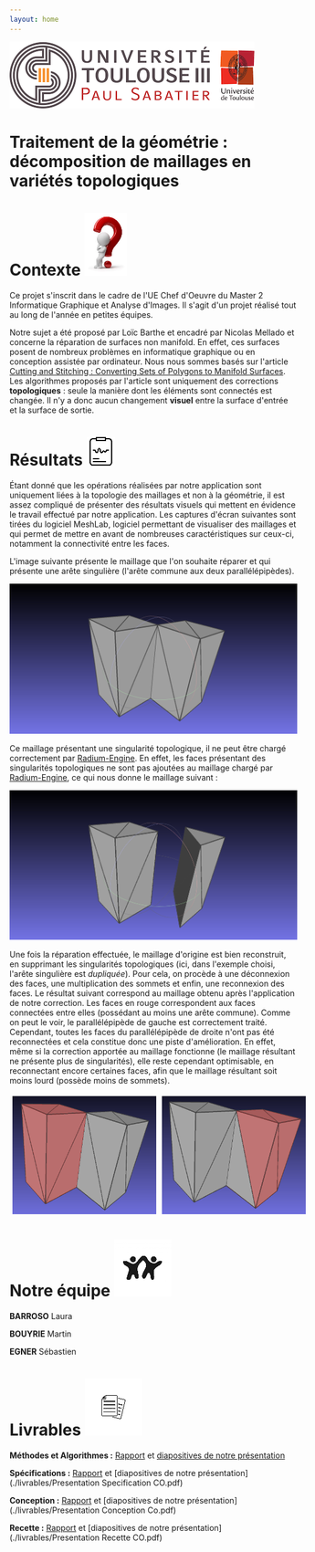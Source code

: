 ```yaml
---
layout: home
---
```


![](./images/logo-ups.png)

# Traitement de la géométrie : décomposition de maillages en variétés topologiques

# **Contexte** ![](./images/sujet.png)

Ce projet s'inscrit dans le cadre de l'UE Chef d'Oeuvre du Master 2 Informatique Graphique et Analyse d'Images.
Il s'agit d'un projet réalisé tout au long de l'année en petites équipes.

Notre sujet a été proposé par Loïc Barthe et encadré par Nicolas Mellado et concerne la réparation de surfaces non manifold.
En effet, ces surfaces posent de nombreux problèmes en informatique graphique ou en conception assistée par ordinateur.
Nous nous sommes basés sur l'article [Cutting and Stitching : Converting Sets of Polygons to Manifold Surfaces](https://pdfs.semanticscholar.org/f671/0af0fa730aef55a81499cc2f61d73cd364ee.pdf).
Les algorithmes proposés par l'article sont uniquement des corrections **topologiques** : seule la manière dont les éléments sont connectés est changée.
Il n'y a donc aucun changement **visuel** entre la surface d'entrée et la surface de sortie.

# **Résultats** ![](./images/resultat.png)

Étant donné que les opérations réalisées par notre application sont uniquement liées à la topologie des maillages et non à la géométrie, il est assez compliqué de présenter des résultats visuels qui mettent en évidence le travail effectué par notre application.
Les captures d'écran suivantes sont tirées du logiciel MeshLab, logiciel permettant de visualiser des maillages et qui permet de mettre en avant de nombreuses caractéristiques sur ceux-ci, notamment la connectivité entre les faces.

L'image suivante présente le maillage que l'on souhaite réparer et qui présente une arête singulière (l'arête commune aux deux parallélépipèdes).

![maillage_origine](images/2_rectangles.png)

Ce maillage présentant une singularité topologique, il ne peut être chargé correctement par [Radium-Engine](https://github.com/STORM-IRIT/Radium-Engine).
En effet, les faces présentant des singularités topologiques ne sont pas ajoutées au maillage chargé par [Radium-Engine](https://github.com/STORM-IRIT/Radium-Engine), ce qui nous donne le maillage suivant :

![maillage_charge](images/2_rectangles_radium.png)

Une fois la réparation effectuée, le maillage d'origine est bien reconstruit, en supprimant les singularités topologiques (ici, dans l'exemple choisi, l'arête singulière est *dupliquée*).
Pour cela, on procède à une déconnexion des faces, une multiplication des sommets et enfin, une reconnexion des faces.
Le résultat suivant correspond au maillage obtenu après l'application de notre correction.
Les faces en rouge correspondent aux faces connectées entre elles (possédant au moins une arête commune).
Comme on peut le voir, le parallélépipède de gauche est correctement traité.
Cependant, toutes les faces du parallélépipède de droite n'ont pas été reconnectées et cela constitue donc une piste d'amélioration.
En effet, même si la correction apportée au maillage fonctionne (le maillage résultant ne présente plus de singularités), elle reste cependant optimisable, en reconnectant encore certaines faces, afin que le maillage résultant soit moins lourd (possède moins de sommets).

<div style="display:flex;flex-direction:row">
<img src="images/2_rectangles_left.png" width="50%" height="auto" style="margin:5px">
<img src="images/2_rectangles_right.png" width="50%" height="auto" style="margin:5px">
</div>

# **Notre équipe** ![](./images/equipe.png)

**BARROSO** Laura

**BOUYRIE** Martin

**EGNER** Sébastien

# **Livrables** ![](./images/livrable.png)

**Méthodes et Algorithmes :** [Rapport](./livrables/Chef_doeuvre_BARROSO_BOUYRIE_EGNER.pdf) et [diapositives de notre présentation](./livrables/presentation_methodes_algorithmes.pdf)

**Spécifications :** [Rapport](./livrables/Chef_d_Oeuvre_Specifications.pdf) et [diapositives de notre présentation](./livrables/Presentation Specification CO.pdf)

**Conception :** [Rapport](./livrables/CO_Conception_BARROSO_BOUYRIE_EGNER.pdf) et [diapositives de notre présentation](./livrables/Presentation Conception Co.pdf)

**Recette :** [Rapport](./livrables/Chef_doeuvre_recette_BARROSO_BOUYRIE_EGNER.pdf) et [diapositives de notre présentation](./livrables/Presentation Recette CO.pdf)
